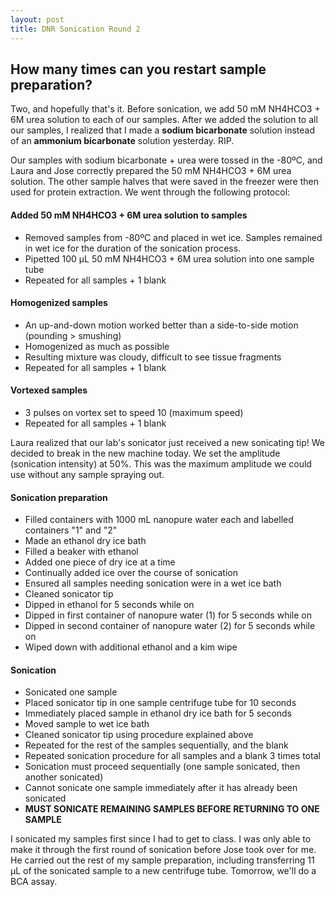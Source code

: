 ```yaml
---
layout: post
title: DNR Sonication Round 2
---
```


## How many times can you restart sample preparation?

Two, and hopefully that's it. Before sonication, we add 50 mM NH4HCO3 + 6M urea solution to each of our samples. After we added the solution to all our samples, I realized that I made a **sodium bicarbonate** solution instead of an **ammonium bicarbonate** solution yesterday. RIP.

Our samples with sodium bicarbonate + urea were tossed in the -80ºC, and Laura and Jose correctly prepared the 50 mM NH4HCO3 + 6M urea solution. The other sample halves that were saved in the freezer were then used for protein extraction. We went through the following protocol:

#### **Added 50 mM NH4HCO3 + 6M urea solution to samples**
- Removed samples from -80ºC and placed in wet ice. Samples remained in wet ice for the duration of the sonication process.
- Pipetted 100 µL 50 mM NH4HCO3 + 6M urea solution into one sample tube
- Repeated for all samples + 1 blank

#### **Homogenized samples**
- An up-and-down motion worked better than a side-to-side motion (pounding > smushing)
- Homogenized as much as possible
 - Resulting mixture was cloudy, difficult to see tissue fragments
- Repeated for all samples + 1 blank
  
#### **Vortexed samples**
- 3 pulses on vortex set to speed 10 (maximum speed)
- Repeated for all samples + 1 blank

Laura realized that our lab's sonicator just received a new sonicating tip! We decided to break in the new machine today. We set the amplitude (sonication intensity) at 50%. This was the maximum amplitude we could use without any sample spraying out.

#### **Sonication preparation**
- Filled containers with 1000 mL nanopure water each and labelled containers "1" and "2"
- Made an ethanol dry ice bath
 - Filled a beaker with ethanol
 - Added one piece of dry ice at a time
 - Continually added ice over the course of sonication
- Ensured all samples needing sonication were in a wet ice bath
- Cleaned sonicator tip
 - Dipped in ethanol for 5 seconds while on
 - Dipped in first container of nanopure water (1) for 5 seconds while on
 - Dipped in second container of nanopure water (2) for 5 seconds while on
 - Wiped down with additional ethanol and a kim wipe
 
#### **Sonication**
- Sonicated one sample
 - Placed sonicator tip in one sample centrifuge tube for 10 seconds
 - Immediately placed sample in ethanol dry ice bath for 5 seconds
 - Moved sample to wet ice bath
 - Cleaned sonicator tip using procedure explained above
 - Repeated for the rest of the samples sequentially, and the blank
- Repeated sonication procedure for all samples and a blank 3 times total
 - Sonication must proceed sequentially (one sample sonicated, then another sonicated)
 - Cannot sonicate one sample immediately after it has already been sonicated
  - **MUST SONICATE REMAINING SAMPLES BEFORE RETURNING TO ONE SAMPLE**

I sonicated my samples first since I had to get to class. I was only able to make it through the first round of sonication before Jose took over for me. He carried out the rest of my sample preparation, including transferring 11 µL of the sonicated sample to a new centrifuge tube. Tomorrow, we'll do a BCA assay.
